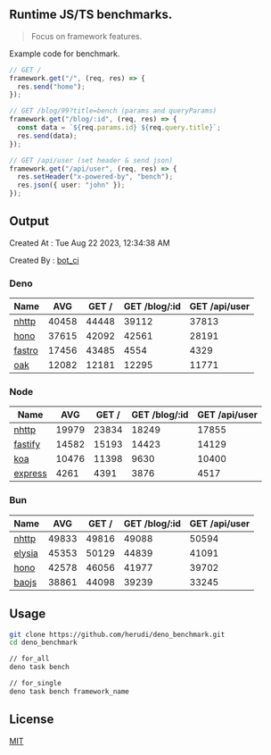## Runtime JS/TS benchmarks.

> Focus on framework features.

Example code for benchmark.
```ts
// GET /
framework.get("/", (req, res) => {
  res.send("home");
});

// GET /blog/99?title=bench (params and queryParams)
framework.get("/blog/:id", (req, res) => {
  const data = `${req.params.id} ${req.query.title}`;
  res.send(data);
});

// GET /api/user (set header & send json)
framework.get("/api/user", (req, res) => {
  res.setHeader("x-powered-by", "bench");
  res.json({ user: "john" });
});
```

## Output
Created At : Tue Aug 22 2023, 12:34:38 AM

Created By : [bot_ci](https://github.com/herudi/deno_benchmarks/commits?author=github-actions%5Bbot%5D)


### Deno
|Name|AVG|GET /|GET /blog/:id|GET /api/user|
|----|----|----|----|----|
|[nhttp](https://github.com/nhttp/nhttp)|40458|44448|39112|37813|
|[hono](https://github.com/honojs/hono)|37615|42092|42561|28191|
|[fastro](https://github.com/fastrodev/fastro)|17456|43485|4554|4329|
|[oak](https://github.com/oakserver/oak)|12082|12181|12295|11771|
  


### Node
|Name|AVG|GET /|GET /blog/:id|GET /api/user|
|----|----|----|----|----|
|[nhttp](https://github.com/nhttp/nhttp)|19979|23834|18249|17855|
|[fastify](https://github.com/fastify/fastify)|14582|15193|14423|14129|
|[koa](https://github.com/koajs/koa)|10476|11398|9630|10400|
|[express](https://github.com/expressjs/express)|4261|4391|3876|4517|
  


### Bun
|Name|AVG|GET /|GET /blog/:id|GET /api/user|
|----|----|----|----|----|
|[nhttp](https://github.com/nhttp/nhttp)|49833|49816|49088|50594|
|[elysia](https://github.com/elysiajs/elysia)|45353|50129|44839|41091|
|[hono](https://github.com/honojs/hono)|42578|46056|41977|39702|
|[baojs](https://github.com/mattreid1/baojs)|38861|44098|39239|33245|
  



## Usage

```bash
git clone https://github.com/herudi/deno_benchmark.git
cd deno_benchmark

// for_all
deno task bench

// for_single
deno task bench framework_name
```

## License

[MIT](LICENSE)

